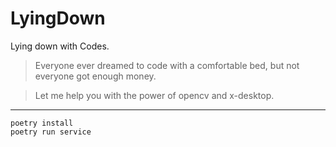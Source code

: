# LyingDown
Lying down with Codes.

> Everyone ever dreamed to code with a comfortable bed, but not everyone got enough money.

> Let me help you with the power of opencv and x-desktop.
___

```
poetry install
poetry run service
```

<!-- ### Installation

0. use ubuntu

1. install auto_everything

    https://github.com/yingshaoxo/auto_everything#installation

2. install OpenCV

    ```
    wget https://github.com/yingshaoxo/auto_everything/raw/master/demo/install_OpenCV.py
    sudo python3 install_OpenCV.py
    ```

3. install other dependences

    ```
    sudo pip3 install python3-xlib
    sudo apt-get install scrot
    sudo apt-get install python3-tk
    sudo apt-get install python3-dev
    xhost +
    sudo pip3 install pyautogui

    sudo pip3 install numpy
    sudo pip3 install pyscreenshot
    sudo pip3 install flask
    ```
___

### Running

```
python3 main.py
```
___

> Have fun! -->
